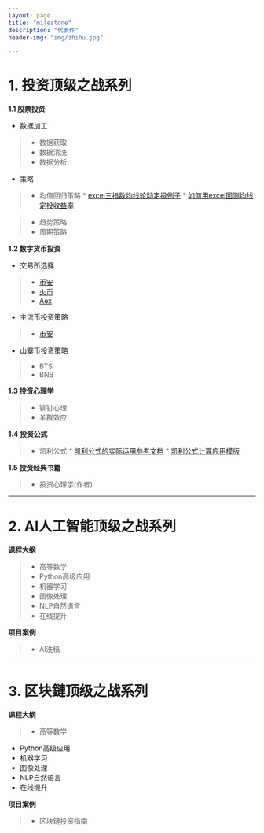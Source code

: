 ```yaml
---
layout: page
title: "milestone"
description: "代表作"
header-img: "img/zhihu.jpg"

---
```


# 1. 投资顶级之战系列 #

**1.1 股票投资**



- 数据加工 
> * 数据获取
> * 数据清洗
> * 数据分析



- 策略
> * 均值回归策略
	* [excel三指数均线轮动定投例子][excel三指数均线轮动定投例子]
	* [如何用excel回测均线定投收益率][如何用excel回测均线定投收益率]

> * 趋势策略
> * 周期策略



**1.2 数字货币投资**

- 交易所选择
>*  [币安](http://)
> * [火币](http://)
> * [Aex](http://www.aex88.com "Aex")



- 主流币投资策略
> *  [币安](http://)

- 山寨币投资策略
> * BTS
> * BNB 


**1.3  投资心理学**
> * 铆钉心理
> * 羊群效应

**1.4  投资公式**
> * 凯利公式
	* [凯利公式的实际运用参考文档][凯利公式的实际运用]
	* [凯利公式计算应用模版][凯利公式计算模版]
	 
**1.5 投资经典书籍**
> * 投资心理学(作者)
 
---
# 2.  AI人工智能顶级之战系列 #
**课程大纲**
> *  高等数学
> * Python高级应用
> * 机器学习
> * 图像处理
> * NLP自然语言
> * 在线提升

**项目案例**
> * AI洗稿

----
# 3.  区块鏈顶级之战系列 #
**课程大纲**
> * 高等数学
- Python高级应用
- 机器学习
- 图像处理
- NLP自然语言
- 在线提升

**项目案例**
> * 区块鏈投资指南

 
[凯利公式的实际运用]: https://siweiwo.top/resource/investmentformual/kaili/凯利公式的实际运用.pdf
[凯利公式计算模版]: https://siweiwo.top/resource/investmentformual/kaili/凯利公式计算模版.xlsx
[excel三指数均线轮动定投例子]:https://siweiwo.top/resource/inverstmentstrategy/juxian/excel三指数均线轮动定投例子.rar
[如何用excel回测均线定投收益率]:https://siweiwo.top/resource/inverstmentstrategy/juxian/如何用excel回测均线定投收益率.rar
[//]: #注释：样式为了解决超链接问题，也可以markdown语法标签使用或则修改clean-blog.css里a:link\a:visited\a:hover对应的标签



